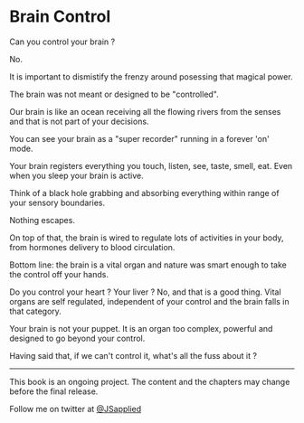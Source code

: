 # Brain Control

Can you control your brain ?

No.

It is important to dismistify the frenzy around posessing that magical power. 

The brain was not meant or designed to be "controlled".

Our brain is like an ocean receiving all the flowing rivers from the senses and that is not part of your decisions. 

You can see your brain as a "super recorder" running in a forever 'on' mode.

Your brain registers everything you touch, listen, see, taste, smell, eat. Even when you sleep your brain is active. 

Think of a black hole grabbing and absorbing everything within range of your sensory boundaries. 

Nothing escapes.

On top of that, the brain is wired to regulate lots of activities in your body, from hormones delivery to blood circulation.

Bottom line: the brain is a vital organ and nature was smart enough to take the control off your hands. 

Do you control your heart ? Your liver ? No, and that is a good thing. Vital organs are self regulated, independent of your control and the brain falls in that category.

Your brain is not your puppet.   It is an organ too complex, powerful and designed to go beyond your control.

Having said that, if we can't control it, what's all the fuss about it ?


***

This book is an ongoing project. The content and the chapters may change before the final release.

Follow me on twitter at [@JSapplied](https://twitter.com/JSapplied) 


